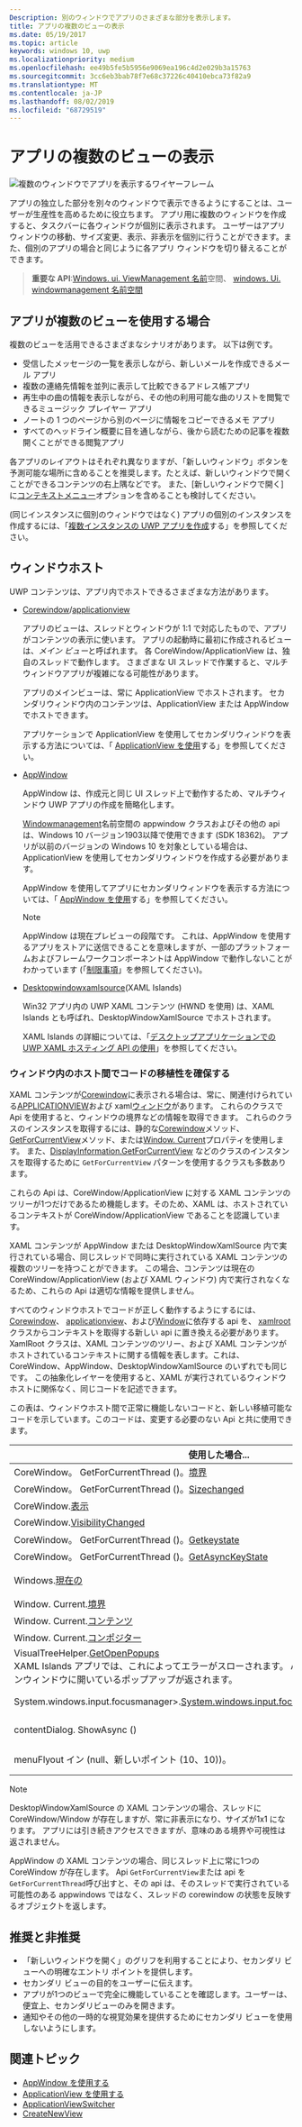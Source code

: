 ```yaml
---
Description: 別のウィンドウでアプリのさまざまな部分を表示します。
title: アプリの複数のビューの表示
ms.date: 05/19/2017
ms.topic: article
keywords: windows 10, uwp
ms.localizationpriority: medium
ms.openlocfilehash: ee49b5fe5b5956e9069ea196c4d2e029b3a15763
ms.sourcegitcommit: 3cc6eb3bab78f7e68c37226c40410ebca73f82a9
ms.translationtype: MT
ms.contentlocale: ja-JP
ms.lasthandoff: 08/02/2019
ms.locfileid: "68729519"
---
```

# <a name="show-multiple-views-for-an-app"></a>アプリの複数のビューの表示

![複数のウィンドウでアプリを表示するワイヤーフレーム](images/multi-view.gif)

アプリの独立した部分を別々のウィンドウで表示できるようにすることは、ユーザーが生産性を高めるために役立ちます。 アプリ用に複数のウィンドウを作成すると、タスクバーに各ウィンドウが個別に表示されます。 ユーザーはアプリ ウィンドウの移動、サイズ変更、表示、非表示を個別に行うことができます。また、個別のアプリの場合と同じように各アプリ ウィンドウを切り替えることができます。

> **重要な API**:[Windows. ui. ViewManagement 名前](/uwp/api/windows.ui.viewmanagement)空間、 [windows. Ui. windowmanagement 名前空間](/uwp/api/windows.ui.windowmanagement)

## <a name="when-should-an-app-use-multiple-views"></a>アプリが複数のビューを使用する場合

複数のビューを活用できるさまざまなシナリオがあります。 以下は例です。

- 受信したメッセージの一覧を表示しながら、新しいメールを作成できるメール アプリ
- 複数の連絡先情報を並列に表示して比較できるアドレス帳アプリ
- 再生中の曲の情報を表示しながら、その他の利用可能な曲のリストを閲覧できるミュージック プレイヤー アプリ
- ノートの 1 つのページから別のページに情報をコピーできるメモ アプリ
- すべてのヘッドライン概要に目を通しながら、後から読むための記事を複数開くことができる閲覧アプリ

各アプリのレイアウトはそれぞれ異なりますが、「新しいウィンドウ」ボタンを予測可能な場所に含めることを推奨します。たとえば、新しいウィンドウで開くことができるコンテンツの右上隅などです。 また、[新しいウィンドウで開く] に[コンテキストメニュー](../controls-and-patterns/menus.md)オプションを含めることも検討してください。

(同じインスタンスに個別のウィンドウではなく) アプリの個別のインスタンスを作成するには、「[複数インスタンスの UWP アプリを作成](../../launch-resume/multi-instance-uwp.md)する」を参照してください。

## <a name="windowing-hosts"></a>ウィンドウホスト

UWP コンテンツは、アプリ内でホストできるさまざまな方法があります。

- [Corewindow](/uwp/api/windows.ui.core.corewindow)/[applicationview](/uwp/api/windows.ui.viewmanagement.applicationview)

     アプリのビューは、スレッドとウィンドウが 1:1 で対応したもので、アプリがコンテンツの表示に使います。 アプリの起動時に最初に作成されるビューは、*メイン ビュー*と呼ばれます。 各 CoreWindow/ApplicationView は、独自のスレッドで動作します。 さまざまな UI スレッドで作業すると、マルチウィンドウアプリが複雑になる可能性があります。

    アプリのメインビューは、常に ApplicationView でホストされます。 セカンダリウィンドウ内のコンテンツは、ApplicationView または AppWindow でホストできます。

    アプリケーションで ApplicationView を使用してセカンダリウィンドウを表示する方法については、「 [ApplicationView を使用](application-view.md)する」を参照してください。
- [AppWindow](/uwp/api/windows.ui.windowmanagement.appwindow)

    AppWindow は、作成元と同じ UI スレッド上で動作するため、マルチウィンドウ UWP アプリの作成を簡略化します。

    [Windowmanagement](/uwp/api/windows.ui.windowmanagement)名前空間の appwindow クラスおよびその他の api は、Windows 10 バージョン1903以降で使用できます (SDK 18362)。 アプリが以前のバージョンの Windows 10 を対象としている場合は、ApplicationView を使用してセカンダリウィンドウを作成する必要があります。

    AppWindow を使用してアプリにセカンダリウィンドウを表示する方法については、「 [AppWindow を使用](app-window.md)する」を参照してください。

    > [!NOTE]
    > AppWindow は現在プレビューの段階です。 これは、AppWindow を使用するアプリをストアに送信できることを意味しますが、一部のプラットフォームおよびフレームワークコンポーネントは AppWindow で動作しないことがわかっています (「[制限事項](/uwp/api/windows.ui.windowmanagement.appwindow#limitations)」を参照してください)。
- [Desktopwindowxamlsource](/uwp/api/windows.ui.xaml.hosting.desktopwindowxamlsource)(XAML Islands)

     Win32 アプリ内の UWP XAML コンテンツ (HWND を使用) は、XAML Islands とも呼ばれ、DesktopWindowXamlSource でホストされます。

    XAML Islands の詳細については、「[デスクトップアプリケーションでの UWP XAML ホスティング API の使用](/windows/apps/desktop/modernize/using-the-xaml-hosting-api)」を参照してください。

### <a name="make-code-portable-across-windowing-hosts"></a>ウィンドウ内のホスト間でコードの移植性を確保する

XAML コンテンツが[Corewindow](/uwp/api/windows.ui.core.corewindow)に表示される場合は、常に、関連付けられている[APPLICATIONVIEW](/uwp/api/windows.ui.viewmanagement.applicationview)および xaml[ウィンドウ](/uwp/api/windows.ui.xaml.window)があります。 これらのクラスで Api を使用すると、ウィンドウの境界などの情報を取得できます。 これらのクラスのインスタンスを取得するには、静的な[Corewindow](/uwp/api/windows.ui.core.corewindow.getforcurrentthread)メソッド、 [GetForCurrentView](/uwp/api/windows.ui.viewmanagement.applicationview.getforcurrentview)メソッド、または[Window. Current](/uwp/api/windows.ui.xaml.window.current)プロパティを使用します。 また、[DisplayInformation.GetForCurrentView](/uwp/api/windows.graphics.display.displayinformation.getforcurrentview) などのクラスのインスタンスを取得するために `GetForCurrentView` パターンを使用するクラスも多数あります。

これらの Api は、CoreWindow/ApplicationView に対する XAML コンテンツのツリーが1つだけであるため機能します。そのため、XAML は、ホストされているコンテキストが CoreWindow/ApplicationView であることを認識しています。

XAML コンテンツが AppWindow または DesktopWindowXamlSource 内で実行されている場合、同じスレッドで同時に実行されている XAML コンテンツの複数のツリーを持つことができます。 この場合、コンテンツは現在の CoreWindow/ApplicationView (および XAML ウィンドウ) 内で実行されなくなるため、これらの Api は適切な情報を提供しません。

すべてのウィンドウホストでコードが正しく動作するようにするには、 [Corewindow](/uwp/api/windows.ui.core.corewindow)、 [applicationview](/uwp/api/windows.ui.viewmanagement.applicationview)、および[Window](/uwp/api/windows.ui.xaml.window)に依存する api を、 [xamlroot](/uwp/api/windows.ui.xaml.xamlroot)クラスからコンテキストを取得する新しい api に置き換える必要があります。
XamlRoot クラスは、XAML コンテンツのツリー、および XAML コンテンツがホストされているコンテキストに関する情報を表します。これは、CoreWindow、AppWindow、DesktopWindowXamlSource のいずれでも同じです。 この抽象化レイヤーを使用すると、XAML が実行されているウィンドウホストに関係なく、同じコードを記述できます。

この表は、ウィンドウホスト間で正常に機能しないコードと、新しい移植可能なコードを示しています。このコードは、変更する必要のない Api と共に使用できます。

| 使用した場合... | 置換後の文字列... |
| - | - |
| CoreWindow。 GetForCurrentThread ()。[境界](/uwp/api/windows.ui.core.corewindow.bounds) | _uiElement_。XamlRoot。[サイズ](/uwp/api/windows.ui.xaml.xamlroot.size) |
| CoreWindow。 GetForCurrentThread ()。[Sizechanged](/uwp/api/windows.ui.core.corewindow.sizechanged) | _uiElement_。XamlRoot。[変更](/uwp/api/windows.ui.xaml.xamlroot.changed)済み |
| CoreWindow.[表示](/uwp/api/windows.ui.core.corewindow.visible) | _uiElement_。XamlRoot。[Ishostvisible](/uwp/api/windows.ui.xaml.xamlroot.ishostvisible) |
| CoreWindow.[VisibilityChanged](/uwp/api/windows.ui.core.corewindow.visibilitychanged) | _uiElement_。XamlRoot。[変更](/uwp/api/windows.ui.xaml.xamlroot.changed)済み |
| CoreWindow。 GetForCurrentThread ()。[Getkeystate](/uwp/api/windows.ui.core.corewindow.getkeystate) | Unchanged. これは、AppWindow と DesktopWindowXamlSource でサポートされています。 |
| CoreWindow。 GetForCurrentThread ()。[GetAsyncKeyState](/uwp/api/windows.ui.core.corewindow.getasynckeystate) | Unchanged. これは、AppWindow と DesktopWindowXamlSource でサポートされています。 |
| Windows.[現在の](/uwp/api/windows.ui.xaml.window.current) | 現在の CoreWindow に密接にバインドされているメイン XAML ウィンドウオブジェクトを返します。 この表の後の注を参照してください。 |
| Window. Current.[境界](/uwp/api/windows.ui.xaml.window.bounds) | _uiElement_。XamlRoot。[サイズ](/uwp/api/windows.ui.xaml.xamlroot.size) |
| Window. Current.[コンテンツ](/uwp/api/windows.ui.xaml.window.content) | UIElement root = _uielement_。XamlRoot。[コンテンツ](/uwp/api/windows.ui.xaml.xamlroot.content) |
| Window. Current.[コンポジター](/uwp/api/windows.ui.xaml.window.compositor) | Unchanged. これは、AppWindow と DesktopWindowXamlSource でサポートされています。 |
| VisualTreeHelper.[GetOpenPopups](/uwp/api/windows.ui.xaml.media.visualtreehelper.getopenpopups)<br/>XAML Islands アプリでは、これによってエラーがスローされます。 AppWindow アプリでは、メインウィンドウに開いているポップアップが返されます。 | VisualTreeHelper.[GetOpenPopupsForXamlRoot](/uwp/api/windows.ui.xaml.media.visualtreehelper.getopenpopupsforxamlroot)(_uiElement_。XamlRoot) |
| System.windows.input.focusmanager>.[System.windows.input.focusmanager.getfocusedelement](/uwp/api/windows.ui.xaml.input.focusmanager.getfocusedelement) | System.windows.input.focusmanager>.[System.windows.input.focusmanager.getfocusedelement](/uwp/api/windows.ui.xaml.input.focusmanager.getfocusedelement#Windows_UI_Xaml_Input_FocusManager_GetFocusedElement_Windows_UI_Xaml_XamlRoot_)(_uiElement_。XamlRoot) |
| contentDialog. ShowAsync () | contentDialog。[Xamlroot](/uwp/api/windows.ui.xaml.uielement.xamlroot) =  _uiElement_。XamlRoot;<br/>contentDialog. ShowAsync (); |
| menuFlyout イン (null、新しいポイント (10、10))。 | menuFlyout アウト。[Xamlroot](/uwp/api/windows.ui.xaml.controls.primitives.flyoutbase.xamlroot) =  _uiElement_。XamlRoot;<br/>menuFlyout イン (null、新しいポイント (10、10))。 |

> [!NOTE]
> DesktopWindowXamlSource の XAML コンテンツの場合、スレッドに CoreWindow/Window が存在しますが、常に非表示になり、サイズが1x1 になります。 アプリには引き続きアクセスできますが、意味のある境界や可視性は返されません。
>
>AppWindow の XAML コンテンツの場合、同じスレッド上に常に1つの CoreWindow が存在します。 Api `GetForCurrentView`または api を`GetForCurrentThread`呼び出すと、その api は、そのスレッドで実行されている可能性のある appwindows ではなく、スレッドの corewindow の状態を反映するオブジェクトを返します。


## <a name="dos-and-donts"></a>推奨と非推奨

- 「新しいウィンドウを開く」のグリフを利用することにより、セカンダリ ビューへの明確なエントリ ポイントを提供します。
- セカンダリ ビューの目的をユーザーに伝えます。
- アプリが1つのビューで完全に機能していることを確認します。ユーザーは、便宜上、セカンダリビューのみを開きます。
- 通知やその他の一時的な視覚効果を提供するためにセカンダリ ビューを使用しないようにします。

## <a name="related-topics"></a>関連トピック

- [AppWindow を使用する](app-window.md)
- [ApplicationView を使用する](application-view.md)
- [ApplicationViewSwitcher](https://docs.microsoft.com/uwp/api/Windows.UI.ViewManagement.ApplicationViewSwitcher)
- [CreateNewView](https://docs.microsoft.com/uwp/api/windows.applicationmodel.core.coreapplication.createnewview)
